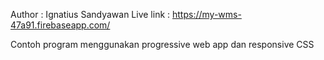 Author    : Ignatius Sandyawan
Live link : https://my-wms-47a91.firebaseapp.com/

Contoh program menggunakan progressive web app dan responsive CSS
